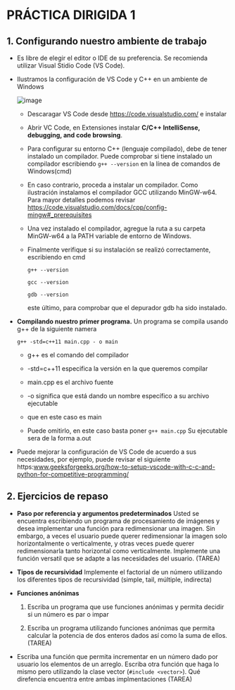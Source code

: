 # PRÁCTICA DIRIGIDA 1

## 1. Configurando nuestro ambiente de trabajo 
  * Es libre de elegir el editor o IDE de su preferencia. Se recomienda utilizar Visual Stidio Code (VS Code).
  
  * Ilustramos la configuración de VS Code y C++ en un ambiente de Windows

    ![image](https://github.com/FPCCuni/FP-CC112/assets/164098903/e3b9c881-37d4-41c9-8de1-adddfbddc9bf)

    - Descaragar VS Code desde https://code.visualstudio.com/ e instalar
   
    - Abrir VC Code, en Extensiones instalar **C/C++ IntelliSense, debugging, and code browsing**.
   
    - Para configurar su entorno C++ (lenguaje compilado), debe de tener instalado un compilador. Puede
      comprobar si tiene instalado un compilador escribiendo ``g++ --version`` en la línea de comandos de Windows(cmd)
      
    - En caso contrario, proceda a instalar un compilador. Como ilustración instalamos el compilador
      GCC utilizando MinGW-w64. Para mayor detalles podemos revisar https://code.visualstudio.com/docs/cpp/config-mingw#_prerequisites

    - Una vez instalado el compilador, agregue la ruta a su carpeta MinGW-w64 a la PATH variable de entorno de Windows.
   
    - Finalmente verifique si su instalación se realizó correctamente, escribiendo en cmd
      
      ``g++ --version``
   
      ``gcc --version``
      
      ``gdb --version``
      
      este último, para comprobar que  el depurador gdb  ha sido instalado.


* **Compilando nuestro primer programa.** Un programa  se compila usando g++ de la siguiente namera

  ``g++ -std=c++11 main.cpp - o main``
  - g++ es el comando del compilador
 
  - -std=c++11 especifica la versión en la que queremos compilar
 
  - main.cpp es el archivo fuente
 
  - -o significa que está dando un nombre específico a su archivo  ejecutable
 
  - que en este caso es main
 
  - Puede omitirlo, en este caso basta poner  ``g++ main.cpp``
    Su ejecutable sera de la forma a.out

 * Puede mejorar la configuración de VS Code de acuerdo a sus necesidades, por ejemplo, puede revisar  el siguiente
https:www.geeksforgeeks.org/how-to-setup-vscode-with-c-c-and-python-for-competitive-programming/



 ## 2.  Ejercicios de repaso 

  * **Paso por referencia y argumentos predeterminados** Usted se encuentra escribiendo un programa de procesamiento de imágenes
    y desea implementar una función para redimensionar una imagen. Sin embargo, a veces el usuario puede querer redimensionar
    la imagen solo horizontalmente o verticalmente, y otras veces puede querer redimensionarla tanto horizontal como verticalmente.
    Implemente una función versatil que se adapte a las necesidades del usuario. (TAREA)

  * **Tipos de recursividad** Implemente el factorial de un número utilizando los diferentes tipos de recursividad (simple, tail, múltiple, indirecta) 

  * **Funciones anónimas**
     1. Escriba un programa que use funciones anónimas y permita decidir si un número es par o impar
   
     2. Escriba un programa utilizando funciones anónimas que permita calcular la potencia de dos enteros dados así como la suma de ellos. (TAREA)
   

   * Escriba una función que permita incrementar en un número dado por usuario los elementos de un arreglo. Escriba otra función que haga lo mismo pero utilizando
     la clase vector (``#include <vector>``). Qué direfencia encuentra entre ambas implmentaciones (TAREA)

